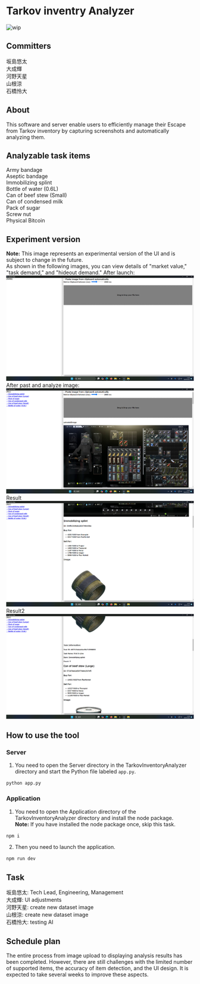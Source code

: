 # Tarkov inventry Analyzer
![wip](https://img.shields.io/badge/WIP%20-red)
## Committers
坂島悠太  
大成輝  
河野天星  
山根涼  
石橋怜大  
## About
This software and server enable users to efficiently manage their Escape from Tarkov inventory by capturing screenshots and automatically analyzing them.  
## Analyzable task items
Army bandage​  
Aseptic bandage​  
Immobilizing splint  
Bottle of water (0.6L)​  
Can of beef stew (Small)​  
Can of condensed milk  
Pack of sugar​  
Screw nut​  
Physical Bitcoin​  
## Experiment version
**Note:** This image represents an experimental version of the UI and is subject to change in the future.  
As shown in the following images, you can view details of "market value," "task demand," and "hideout demand."
After launch:  
![image](./resources/1.png)
After past and analyze image:
![image](./resources/2.png)
Result
![image](./resources/3.png)
Result2
![image](./resources/4.png)
## How to use the tool
### Server
1. You need to open the Server directory in the TarkovInventoryAnalyzer directory and start the Python file labeled `app.py`.
```bash
python app.py
```
### Application
1. You need to open the Application directory of the TarkovInventoryAnalyzer directory and install the node package.  
**Note:** If you have installed the node package once, skip this task.
```bash
npm i
```
2. Then you need to launch the application.
```bash
npm run dev
```
## Task
坂島悠太: Tech Lead, Engineering, Management  
大成輝: UI adjustments  
河野天星: create new dataset image  
山根涼: create new dataset image  
石橋怜大: testing AI  
## Schedule plan
The entire process from image upload to displaying analysis results has been completed. However, there are still challenges with the limited number of supported items, the accuracy of item detection, and the UI design. It is expected to take several weeks to improve these aspects.
